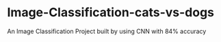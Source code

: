 # Image-Classification-cats-vs-dogs
An Image Classification Project built by using CNN with 84% accuracy
